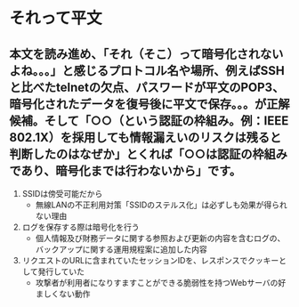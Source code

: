 # それって平文

## 本文を読み進め、「それ（そこ）って暗号化されないよね。。。」と感じるプロトコル名や場所、例えばSSHと比べたtelnetの欠点、パスワードが平文のPOP3、暗号化されたデータを復号後に平文で保存。。。が正解候補。そして「○○（という認証の枠組み。例：IEEE 802.1X）を採用しても情報漏えいのリスクは残ると判断したのはなぜか」とくれば「○○は認証の枠組みであり、暗号化までは行わないから」です。

1. SSIDは傍受可能だから
    * 無線LANの不正利用対策「SSIDのステルス化」は必ずしも効果が得られない理由
2. ログを保存する際は暗号化を行う
    * 個人情報及び財務データに関する参照および更新の内容を含むログの、バックアップに関する運用規程案に追加した内容
3. リクエストのURLに含まれていたセッションIDを、レスポンスでクッキーとして発行していた
    * 攻撃者が利用者になりすますことができる脆弱性を持つWebサーバの好ましくない動作
    
